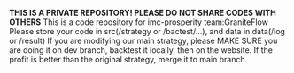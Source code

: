 **THIS IS A PRIVATE REPOSITORY! PLEASE DO NOT SHARE CODES WITH OTHERS**
This is a code repository for imc-prosperity team:GraniteFlow
Please store your code in src(/strategy or /bactest/...), and data in data(/log or /result)
If you are modifying our main strategy, please MAKE SURE you are doing it on dev branch, backtest it locally, then on the website. If the profit is better than the original strategy, 
merge it to main branch.
